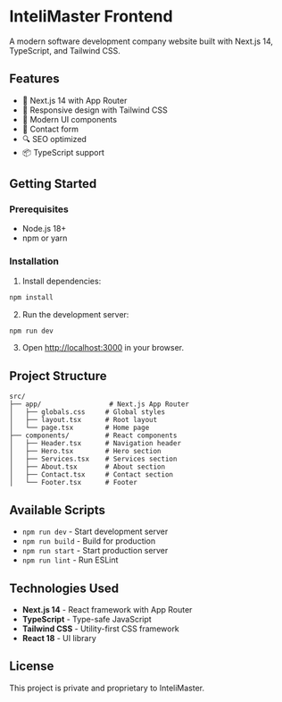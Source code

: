 # InteliMaster Frontend

A modern software development company website built with Next.js 14, TypeScript, and Tailwind CSS.

## Features

- 🚀 Next.js 14 with App Router
- 📱 Responsive design with Tailwind CSS
- 🎨 Modern UI components
- 📧 Contact form
- 🔍 SEO optimized
- 📦 TypeScript support

## Getting Started

### Prerequisites

- Node.js 18+ 
- npm or yarn

### Installation

1. Install dependencies:
```bash
npm install
```

2. Run the development server:
```bash
npm run dev
```

3. Open [http://localhost:3000](http://localhost:3000) in your browser.

## Project Structure

```
src/
├── app/                 # Next.js App Router
│   ├── globals.css     # Global styles
│   ├── layout.tsx      # Root layout
│   └── page.tsx        # Home page
├── components/         # React components
│   ├── Header.tsx      # Navigation header
│   ├── Hero.tsx        # Hero section
│   ├── Services.tsx    # Services section
│   ├── About.tsx       # About section
│   ├── Contact.tsx     # Contact section
│   └── Footer.tsx      # Footer
```

## Available Scripts

- `npm run dev` - Start development server
- `npm run build` - Build for production
- `npm run start` - Start production server
- `npm run lint` - Run ESLint

## Technologies Used

- **Next.js 14** - React framework with App Router
- **TypeScript** - Type-safe JavaScript
- **Tailwind CSS** - Utility-first CSS framework
- **React 18** - UI library

## License

This project is private and proprietary to InteliMaster.
